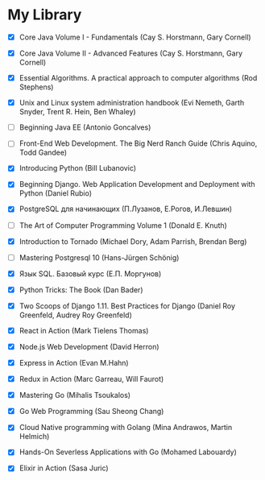 # My Library

- [x] Core Java Volume I - Fundamentals (Cay S. Horstmann, Gary Cornell)

- [x] Core Java Volume II - Advanced Features (Cay S. Horstmann, Gary Cornell)

- [x] Essential Algorithms. A practical approach to computer algorithms (Rod Stephens)

- [x] Unix and Linux system administration handbook (Evi Nemeth, Garth Snyder, Trent R. Hein, Ben Whaley)

- [ ] Beginning Java EE (Antonio Goncalves)

- [ ] Front-End Web Development. The Big Nerd Ranch Guide (Chris Aquino, Todd Gandee)

- [x] Introducing Python (Bill Lubanovic)

- [x] Beginning Django. Web Application Development and Deployment with Python (Daniel Rubio) 

- [x] PostgreSQL для начинающих (П.Лузанов, Е.Рогов, И.Левшин)

- [ ] The Art of Computer Programming Volume 1 (Donald E. Knuth)

- [x] Introduction to Tornado (Michael Dory, Adam Parrish, Brendan Berg)

- [ ] Mastering Postgresql 10 (Hans-Jürgen Schönig)

- [x] Язык SQL. Базовый курс (Е.П. Моргунов)

- [x] Python Tricks: The Book (Dan Bader)

- [x] Two Scoops of Django 1.11. Best Practices for Django (Daniel Roy Greenfeld, Audrey Roy Greenfeld)

- [x] React in Action (Mark Tielens Thomas)

- [x] Node.js Web Development (David Herron)

- [x] Express in Action (Evan M.Hahn)

- [x] Redux in Action (Marc Garreau, Will Faurot)

- [x] Mastering Go (Mihalis Tsoukalos)

- [x] Go Web Programming (Sau Sheong Chang)

- [x] Cloud Native programming with Golang (Mina Andrawos, Martin Helmich)

- [x] Hands-On Severless Applications with Go (Mohamed Labouardy)

- [x] Elixir in Action (Sasa Juric)
